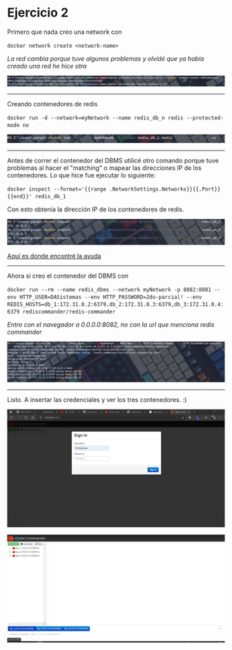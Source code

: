 # Ejercicio 2

Primero que nada creo una network con

`docker network create <network-name>`

*La red cambia porque tuve algunos problemas y olvidé que ya había creado una red he hice otra*

![creating-network](./images/creating-network.png)

---

Creando contenedores de redis

`docker run -d --network=myNetwork --name redis_db_n redis --protected-mode no`

![run-redis-containers](./images/run-redis-containers.png)

---

Antes de correr el contenedor del DBMS utilicé otro comando porque tuve problemas al hacer el "matching" o mapear las direcciones IP de los contenedores. Lo que hice fue ejecutar lo siguiente:

`docker inspect --format='{{range .NetworkSettings.Networks}}{{.Port}}{{end}}' redis_db_1`

Con esto obtenía la dirección IP de los contenedores de redis.

![show-ip-address](./images/show-ip-containers.png)

[Aquí es donde encontré la ayuda](https://github.com/docker-library/redis/issues/45)

---

Ahora sí creo el contenedor del DBMS con

`docker run --rm --name redis_dbms --network myNetwork -p 8082:8081 --env HTTP_USER=DASistemas --env HTTP_PASSWORD=2do-parcial! --env REDIS_HOSTS=db_1:172.31.0.2:6379,db_2:172.31.0.3:6379,db_3:172.31.0.4:6379 rediscommander/redis-commander`

*Entro con el navegador a 0.0.0.0:8082, no con la url que menciona redis commander*

![connect-3-containers](./images/connected-to-3-redis-containers.png)

---

Listo. A insertar las credenciales y ver los tres contenedores. :)

![dbms-credentials](./images/dbms-credentials.png)

![dbms-credentials](./images/dbms.png)